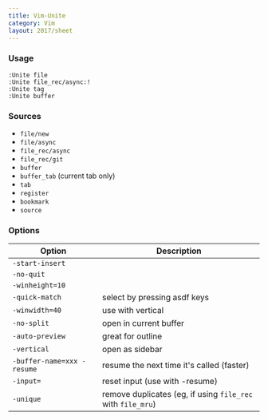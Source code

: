 ```yaml
---
title: Vim-Unite
category: Vim
layout: 2017/sheet
---
```


### Usage

```vim
:Unite file
:Unite file_rec/async:!
:Unite tag
:Unite buffer
```

### Sources

-   `file/new`
-   `file/async`
-   `file_rec/async`
-   `file_rec/git`
-   `buffer`
-   `buffer_tab` (current tab only)
-   `tab`
-   `register`
-   `bookmark`
-   `source`

### Options

| Option                     | Description                                                 |
| -------------------------- | ----------------------------------------------------------- |
| `-start-insert`            |                                                             |
| `-no-quit`                 |                                                             |
| `-winheight=10`            |                                                             |
| `-quick-match`             | select by pressing asdf keys                                |
| `-winwidth=40`             | use with vertical                                           |
| `-no-split`                | open in current buffer                                      |
| `-auto-preview`            | great for outline                                           |
| `-vertical`                | open as sidebar                                             |
| `-buffer-name=xxx -resume` | resume the next time it's called (faster)                   |
| `-input=`                  | reset input (use with -resume)                              |
| `-unique`                  | remove duplicates (eg, if using `file_rec` with `file_mru`) |

